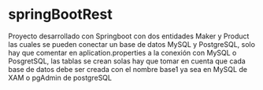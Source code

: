 # springBootRest
Proyecto desarrollado con Springboot con dos entidades
Maker y Product las cuales se pueden conectar un base de 
datos MySQL y PostgreSQL, solo hay que comentar en aplication.properties 
a la conexión con MySQL o PosgretSQL, las tablas se crean solas
hay que tomar en cuenta que cada base de datos debe ser creada con 
el nombre base1 ya sea en MySQL de XAM o pgAdmin de postgreSQL
